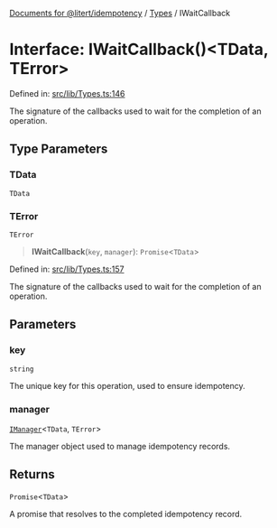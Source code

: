 [Documents for @litert/idempotency](../../index.md) / [Types](../index.md) / IWaitCallback

# Interface: IWaitCallback()\<TData, TError\>

Defined in: [src/lib/Types.ts:146](https://github.com/litert/idempotency.js/blob/master/src/lib/Types.ts#L146)

The signature of the callbacks used to wait for the completion of an operation.

## Type Parameters

### TData

`TData`

### TError

`TError`

> **IWaitCallback**(`key`, `manager`): `Promise`\<`TData`\>

Defined in: [src/lib/Types.ts:157](https://github.com/litert/idempotency.js/blob/master/src/lib/Types.ts#L157)

The signature of the callbacks used to wait for the completion of an operation.

## Parameters

### key

`string`

The unique key for this operation, used to ensure idempotency.

### manager

[`IManager`](IManager.md)\<`TData`, `TError`\>

The manager object used to manage idempotency records.

## Returns

`Promise`\<`TData`\>

A promise that resolves to the completed idempotency record.
